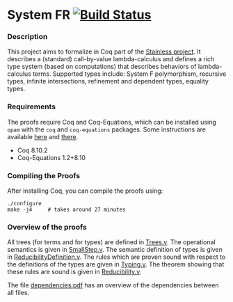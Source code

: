 # System FR [![Build Status][larabot-img]][larabot-ref]

### Description

This project aims to formalize in Coq part of the [Stainless project](https://github.com/epfl-lara/stainless). It describes a (standard) call-by-value lambda-calculus and defines a rich type system (based on computations) that describes behaviors of lambda-calculus terms. Supported types include: System F polymorphism, recursive types, infinite intersections, refinement and dependent types, equality types.

### Requirements

The proofs require Coq and Coq-Equations, which can be installed using `opam` with the `coq` and `coq-equations` packages. Some instructions are available [here](https://github.com/coq/coq/wiki/Installation-of-Coq-on-Linux) and [there](https://github.com/mattam82/Coq-Equations).

* Coq 8.10.2
* Coq-Equations 1.2+8.10

### Compiling the Proofs

After installing Coq, you can compile the proofs using:

```
./configure
make -j4     # takes around 27 minutes
```

### Overview of the proofs

All trees (for terms and for types) are defined in [Trees.v](https://github.com/epfl-lara/SystemFR/blob/master/Trees.v). The operational semantics is given in [SmallStep.v](https://github.com/epfl-lara/SystemFR/blob/master/SmallStep.v). The semantic definition of types is given in [ReducibilityDefinition.v](https://github.com/epfl-lara/SystemFR/blob/master/ReducibilityDefinition.v). The rules which are proven sound with respect to the definitions of the types are given in [Typing.v](https://github.com/epfl-lara/SystemFR/blob/master/Typing.v). The theorem showing that these rules are sound is given in [Reducibility.v](https://github.com/epfl-lara/SystemFR/blob/master/Reducibility.v).

The file [dependencies.pdf](https://github.com/epfl-lara/SystemFR/blob/master/dependencies.pdf) has an overview of the dependencies between all files.

[larabot-img]: http://laraquad4.epfl.ch:9000/epfl-lara/SystemFR/status/master
[larabot-ref]: http://laraquad4.epfl.ch:9000/epfl-lara/SystemFR/builds
